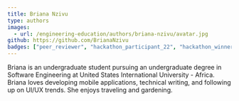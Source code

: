 ```yaml
---
title: Briana Nzivu
type: authors
images:
  - url: /engineering-education/authors/briana-nzivu/avatar.jpg 
github: https://github.com/BrianaNzivu
badges: ["peer_reviewer", "hackathon_participant_22", "hackathon_winner_22"]
---
```

Briana is an undergraduate student pursuing an undergraduate degree in Software Engineering at United States International University - Africa. Briana loves developing mobile applications, technical writing, and following up on UI/UX trends. She enjoys traveling and gardening.
